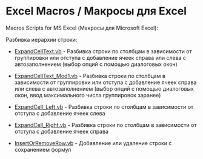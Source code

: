 # Excel Macros / Макросы для Excel

Macros Scripts for MS Excel (Макросы для Microsoft Excel):

Разбивка иерархии строки:
  * [ExpandCellText.vb](ExpandCellText.vb) - Разбивка строки по столбцам в зависимости от группировки или отступа 
с добавление ячеек справа или слева с автозаполнением (выбор опций с помощью диалоговых окон)
  * [ExpandCellText_Mod1.vb](ExpandCellText_Mod1.vb) - Разбивка строки по столбцам в зависимости от группировки или отступа 
с добавление ячеек справа или слева с автозаполнением (выбор опций с помощью диалоговых окон, ввод максимального числа группировок заранее)
  * [ExpandCell_Left.vb](ExpandCell_Left.vb) - Разбивка строки по столбцам в зависимости от отступа с добавление ячеек слева
  * [ExpandCell_Right.vb](ExpandCell_Right.vb) - Разбивка строки по столбцам в зависимости от отступа с добавление ячеек справа

* [InsertOrRemoveRow.vb](InsertOrRemoveRow.vb) - Добавление или удаление строки с сохранением формул
